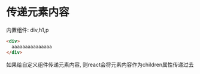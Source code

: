 # 传递元素内容

内置组件: div,h1,p


```html 
<div>
  aaaaaaaaaaaaaaa
</div>

```

如果给自定义组件传递元素内容, 则react会将元素内容作为children属性传递过去

